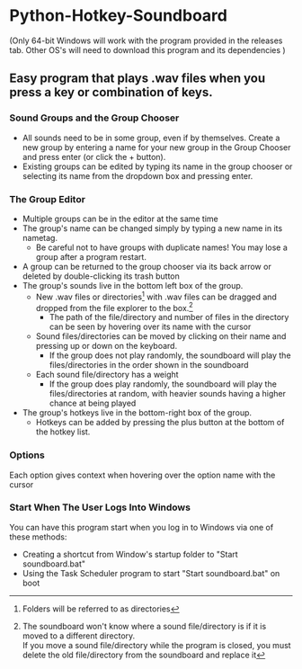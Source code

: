# Python-Hotkey-Soundboard
(Only 64-bit Windows will work with the program provided in the releases tab.
Other OS's will need to download this program and its dependencies )
## Easy program that plays .wav files when you press a key or combination of keys.

### Sound Groups and the Group Chooser

- All sounds need to be in some group, even if by themselves. Create a new group by entering a name for your new group
in the Group Chooser and press enter (or click the + button).  
- Existing groups can be edited by typing its name in the group chooser or selecting its name
from the dropdown box and pressing enter.

### The Group Editor

- Multiple groups can be in the editor at the same time
- The group's name can be changed simply by typing a new name in its nametag. 
  - Be careful not to have groups with duplicate names! You may lose a group after a program restart.
- A group can be returned to the group chooser via its back arrow or deleted by double-clicking its trash button
- The group's sounds live in the bottom left box of the group.
  - New .wav files or directories[^1] with .wav files can be dragged and dropped from the file explorer to the box.[^2]
    - The path of the file/directory and number of files in the directory can be seen by hovering over its name with the cursor
  - Sound files/directories can be moved by clicking on their name and pressing up or down on the keyboard.
    - If the group does not play randomly, the soundboard will play the files/directories in the order shown in the soundboard
  - Each sound file/directory has a weight
    - If the group does play randomly, the soundboard will play the files/directories at random, with heavier sounds having a higher chance at being played
- The group's hotkeys live in the bottom-right box of the group.
  - Hotkeys can be added by pressing the plus button at the bottom of the hotkey list.

### Options
Each option gives context when hovering over the option name with the cursor


### Start When The User Logs Into Windows

You can have this program start when you log in to Windows via one of these methods:
- Creating a shortcut from Window's startup folder to "Start soundboard.bat"
- Using the Task Scheduler program to start "Start soundboard.bat" on boot

[^1]: Folders will be referred to as directories  
[^2]: The soundboard won't know where a sound file/directory is if it is moved to a different directory.  
  If you move a sound file/directory while the program is closed, you must delete the old file/directory
  from the soundboard and replace it

